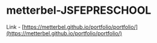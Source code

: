 # metterbel-JSFEPRESCHOOL
Link - [https://metterbel.github.io/portfolio/portfolio/](https://metterbel.github.io/portfolio/portfolio/)
